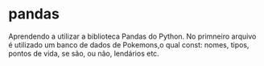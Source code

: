 # pandas
Aprendendo a utilizar a biblioteca Pandas do Python.
No primneiro arquivo é utilizado um banco de dados de Pokemons,o qual const: nomes, tipos, pontos de vida, se são, ou não, lendários etc.
